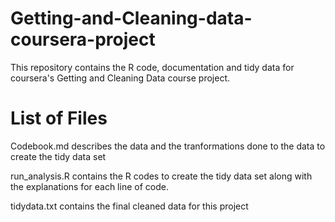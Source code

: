 # Getting-and-Cleaning-data-coursera-project
This repository contains the R code, documentation and tidy data for coursera's Getting and Cleaning Data course project.

# List of Files
Codebook.md describes the data and the tranformations done to the data to create the tidy data set

run_analysis.R contains the R codes to create the tidy data set along with the explanations for each line of code.

tidydata.txt contains the final cleaned data for this project

